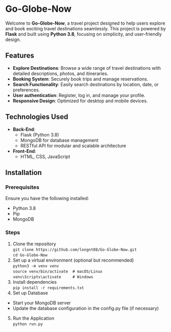 # **Go-Globe-Now**
Welcome to **Go-Globe-Now**, a travel project designed to help users explore and book exciting travel destinations seamlessly. This project is powered by **Flask** and built using **Python 3.8**, focusing on simplicity, and user-friendly design.
## **Features**
- **Explore Destinations**: Browse a wide range of travel destinations with detailed descriptions, photos, and itineraries.
- **Booking System**: Securely book trips and manage reservations.
- **Search Functionality**: Easily search destinations by location, date, or preferences.
- **User authentication**: Register, log in, and manage your profile.
- **Responsive Design**: Optimized for desktop and mobile devices.
## **Technologies Used**
- **Back-End**:
  - Flask (Python 3.8)
  - MongoDB for database management
  - RESTful API for modular and scalable architecture
- **Front-End**:
  - HTML, CSS, JavaScript
## **Installation**
### **Prerequisites**
Ensure you have the following installed:
- Python 3.8
- Pip
- MongoDB
### **Steps**
1. Clone the repository<br>
   ```git clone https://github.com/longnt08/Go-Globe-Now.git```<br>
    ```cd Go-Globe-Now```<br>
2. Set up a virtual environment (optional but recommended)<br>
  ```python3 -m venv venv```<br>
  ```source venv/bin/activate  # macOS/Linux```<br>
  ```venv\Scripts\activate     # Windows```<br>
3. Install dependencies<br>
   ```pip install -r requirements.txt```<br>
4. Set up Database
  - Start your MongoDB server
  - Update the database configuration in the config.py file (if necessary)
5. Run the Application<br>
``` python run.py ```
